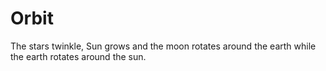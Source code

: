 # Orbit
 The stars twinkle, Sun grows and the moon rotates around the earth while the earth rotates around the sun.
